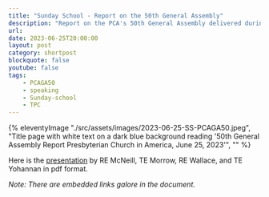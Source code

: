 ```yaml
---
title: "Sunday School - Report on the 50th General Assembly"
description: "Report on the PCA's 50th General Assembly delivered during the Sunday School hour at Trinity Presbyterian Church"
url: 
date: 2023-06-25T20:00:00
layout: post
category: shortpost
blockquote: false
youtube: false
tags:
    - PCAGA50
    - speaking
    - Sunday-school
    - TPC
---
```


{% eleventyImage "./src/assets/images/2023-06-25-SS-PCAGA50.jpeg", "Title page with white text on a dark blue background reading '50th General Assembly Report Presbyterian Church in America, June 25, 2023'", "" %}

Here is the [presentation](https://www.dropbox.com/scl/fi/vwvr8jovnk8j5v9r3gyvn/SS-2023-06-25-PCAGA50.pdf?rlkey=6c7m8rigds5nqt54qm9j63dty&dl=0) by RE McNeill, TE Morrow, RE Wallace, and TE Yohannan in pdf format.

_Note: There are embedded links galore in the document._
